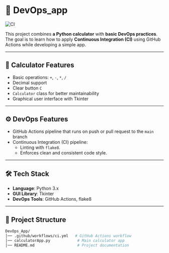 # 🚀 DevOps_app

![CI](https://github.com/NataliaGG29/DevOps_App/actions/workflows/ci.yml/badge.svg)

This project combines **a Python calculator** with **basic DevOps practices**.  
The goal is to learn how to apply **Continuous Integration (CI)** using GitHub Actions while developing a simple app.

---

## 🧮 Calculator Features

- Basic operations: `+`, `-`, `*`, `/`
- Decimal support
- Clear button `C`
- `Calculator` class for better maintainability
- Graphical user interface with Tkinter

---

## ⚙️ DevOps Features

- GitHub Actions pipeline that runs on push or pull request to the `main` branch
- Continuous Integration (CI) pipeline:
  - Linting with `flake8`.
  - Enforces clean and consistent code style.  

---

## 🛠️ Tech Stack
- **Language**: Python 3.x  
- **GUI Library**: Tkinter  
- **DevOps Tools**: GitHub Actions, flake8
---

## 📂 Project Structure
```bash
DevOps_App/
│── .github/workflows/ci.yml   # GitHub Actions workflow
│── calculatorApp.py            # Main calculator app
│── README.md                   # Project documentation
